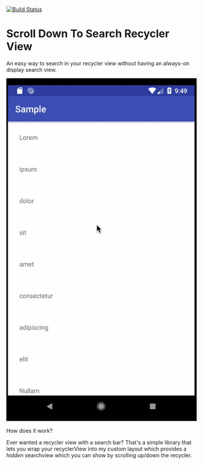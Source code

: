 [![Build Status](https://travis-ci.org/lnicolet/scrolldowntosearchrecyclerview.svg?branch=master)](https://travis-ci.org/lnicolet/scrolldowntosearchrecyclerview)

# Scroll Down To Search Recycler View
An easy way to search in your recycler view without having an always-on display search view.

![default sample](default_sample.gif)

How does it work?

Ever wanted a recycler view with a search bar? That's a simple library that lets you wrap your recyclerView into my custom layout which provides a _hidden_ searchview which you can show by scrolling up/down the recycler.